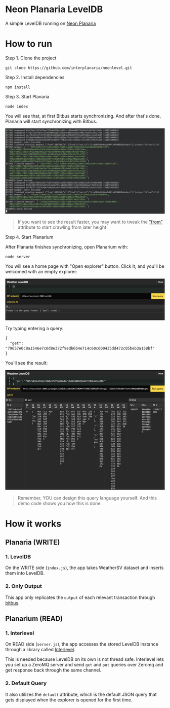 # Neon Planaria LevelDB

A simple LevelDB running on [Neon Planaria](https://neon.planaria.network)

# How to run

Step 1. Clone the project

```
git clone https://github.com/interplanaria/neonlevel.git
```

Step 2. Install dependencies

```
npm install
```

Step 3. Start Planaria

```
node index
```

You will see that, at first Bitbus starts synchronizing. And after that's done, Planaria will start synchronizing with Bitbus. 

![term](term.png)

> If you want to see the result faster, you may want to tweak the ["from"](https://github.com/interplanaria/neonlevel/blob/master/index.js#L8) attribute to start crawling from later height

Step 4. Start Planarium

After Planaria finishes synchronizing, open Planarium with:

```
node server
```

You will see a home page with "Open explorer" button. Click it, and you'll be welcomed with an empty explorer:

![default](default.png)

Try typing entering a query:

```
{
  "get": "79657e0c8a1546e7c0d8e372f9edb6b4e714c60c600435dd472c05beb3a158bf"
}
```

You'll see the result:

![query](query.png)

> Remember, YOU can design this query language yourself. And this demo code shows you how this is done.



# How it works

## Planaria (WRITE)

### 1. LevelDB

On the WRITE side (`index.js`), the app takes WeatherSV dataset and inserts them into LevelDB.

### 2. Only Output

This app only replicates the `output` of each relevant transaction through [bitbus](https://bitbus.network).


## Planarium (READ)

### 1. Interlevel

On READ side (`server.js`), the app accesses the stored LevelDB instance through a library called [Interlevel](https://github.com/interplanaria/interlevel).

This is needed because LevelDB on its own is not thread safe. Interlevel lets you set up a ZeroMQ server and send `get` and `put` queries over Zeromq and get response back through the same channel.

### 2. Default Query

It also utilizes the `default` attribute, which is the default JSON query that gets displayed when the explorer is opened for the first time.

